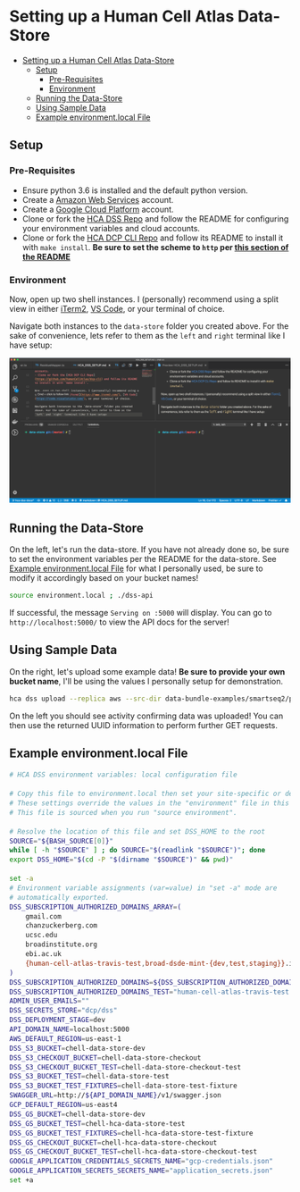 # Setting up a Human Cell Atlas Data-Store

<!-- TOC -->

- [Setting up a Human Cell Atlas Data-Store](#setting-up-a-human-cell-atlas-data-store)
  - [Setup](#setup)
    - [Pre-Requisites](#pre-requisites)
    - [Environment](#environment)
  - [Running the Data-Store](#running-the-data-store)
  - [Using Sample Data](#using-sample-data)
  - [Example environment.local File](#example-environmentlocal-file)

<!-- /TOC -->

## Setup

### Pre-Requisites

- Ensure python 3.6 is installed and the default python version.
- Create a [Amazon Web Services](https://aws.amazon.com/) account.
- Create a [Google Cloud Platform](https://cloud.google.com/) account.
- Clone or fork the [HCA DSS Repo](https://github.com/HumanCellAtlas/data-store) and follow the README for configuring your environment variables and cloud accounts.
- Clone or fork the [HCA DCP CLI Repo](https://github.com/HumanCellAtlas/dcp-cli) and follow its README to install it with `make install`. **Be sure to set the scheme to `http` per [this section of the README](https://github.com/HumanCellAtlas/dcp-cli#development)**

### Environment

Now, open up two shell instances. I (personally) recommend using a split view in either [iTerm2](https://www.iterm2.com/), [VS Code](https://code.visualstudio.com/), or your terminal of choice.

Navigate both instances to the `data-store` folder you created above. For the sake of convenience, lets refer to them as the `left` and `right` terminal like I have setup:

![Example terminal layout](./assets/data-store-terminal-setup.png)

## Running the Data-Store

On the left, let's run the data-store. If you have not already done so, be sure to set the environment variables per the README for the data-store. See [Example environment.local File](#example-environmentlocal-file) for what I personally used, be sure to modify it accordingly based on your bucket names!

```sh
source environment.local ; ./dss-api
```

If successful, the message `Serving on :5000` will display. You can go to `http://localhost:5000/` to view the API docs for the server!

## Using Sample Data

On the right, let's upload some example data! **Be sure to provide your own bucket name**, I'll be using the values I personally setup for demonstration.

```sh
hca dss upload --replica aws --src-dir data-bundle-examples/smartseq2/paired_ends --staging-bucket chell-data-store-checkout
```

On the left you should see activity confirming data was uploaded! You can then use the returned UUID information to perform further GET requests.

## Example environment.local File

```sh
# HCA DSS environment variables: local configuration file

# Copy this file to environment.local then set your site-specific or deploy-specific environment variable values there.
# These settings override the values in the "environment" file in this directory.
# This file is sourced when you run "source environment".

# Resolve the location of this file and set DSS_HOME to the root
SOURCE="${BASH_SOURCE[0]}"
while [ -h "$SOURCE" ] ; do SOURCE="$(readlink "$SOURCE")"; done
export DSS_HOME="$(cd -P "$(dirname "$SOURCE")" && pwd)"

set -a
# Environment variable assignments (var=value) in "set -a" mode are
# automatically exported.
DSS_SUBSCRIPTION_AUTHORIZED_DOMAINS_ARRAY=(
    gmail.com
    chanzuckerberg.com
    ucsc.edu
    broadinstitute.org
    ebi.ac.uk
    {human-cell-atlas-travis-test,broad-dsde-mint-{dev,test,staging}}.iam.gserviceaccount.com
)
DSS_SUBSCRIPTION_AUTHORIZED_DOMAINS=${DSS_SUBSCRIPTION_AUTHORIZED_DOMAINS_ARRAY[*]}
DSS_SUBSCRIPTION_AUTHORIZED_DOMAINS_TEST="human-cell-atlas-travis-test.iam.gserviceaccount.com"
ADMIN_USER_EMAILS=""
DSS_SECRETS_STORE="dcp/dss"
DSS_DEPLOYMENT_STAGE=dev
API_DOMAIN_NAME=localhost:5000
AWS_DEFAULT_REGION=us-east-1
DSS_S3_BUCKET=chell-data-store-dev
DSS_S3_CHECKOUT_BUCKET=chell-data-store-checkout
DSS_S3_CHECKOUT_BUCKET_TEST=chell-data-store-checkout-test
DSS_S3_BUCKET_TEST=chell-data-store-test
DSS_S3_BUCKET_TEST_FIXTURES=chell-data-store-test-fixture
SWAGGER_URL=http://${API_DOMAIN_NAME}/v1/swagger.json
GCP_DEFAULT_REGION=us-east4
DSS_GS_BUCKET=chell-data-store-dev
DSS_GS_BUCKET_TEST=chell-hca-data-store-test
DSS_GS_BUCKET_TEST_FIXTURES=chell-hca-data-store-test-fixture
DSS_GS_CHECKOUT_BUCKET=chell-hca-data-store-checkout
DSS_GS_CHECKOUT_BUCKET_TEST=chell-hca-data-store-checkout-test
GOOGLE_APPLICATION_CREDENTIALS_SECRETS_NAME="gcp-credentials.json"
GOOGLE_APPLICATION_SECRETS_SECRETS_NAME="application_secrets.json"
set +a
```
